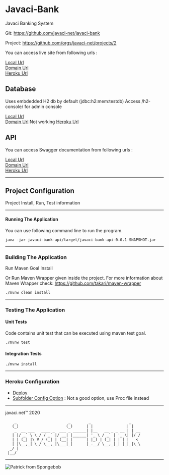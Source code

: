 # Javaci-Bank

Javaci Banking System

Git: <https://github.com/javaci-net/javaci-bank>

Project: <https://github.com/orgs/javaci-net/projects/2>

You can access live site from following urls :

[Local Url](http://localhost:8080/ "Local")  
[Domain Url](http://api.javacibank.com/ "Javacibank.com")  
[Heroku Url](https://javaci-bank.herokuapp.com/# "Herokuapp")  

## Database

Uses embdedded H2 db by default (jdbc:h2:mem:testdb)
Access /h2-console/ for admin console

[Local Url](http://localhost:8080/h2-console/ "Local")  
[Domain Url](http://www.javacibank.com/h2-console/ "Javacibank.com")  Not working
[Heroku Url](https://javaci-bank.herokuapp.com/h2-console/ "Herokuapp")  

## API

You can access Swagger documentation from following urls :

[Local Url](http://localhost:8080/api.html# "Local")  
[Domain Url](http://www.javacibank.com/api.html# "Javacibank.com")  
[Heroku Url](https://javaci-bank.herokuapp.com/api.html# "Herokuapp")  


------------------------------------------------------------

## Project Configuration

Project Install, Run, Test information

------------------------------------------------------------

#### Running The Application

You can use following command line to run the program. 

    java -jar javaci-bank-api/target/javaci-bank-api-0.0.1-SNAPSHOT.jar

------------------------------------------------------------
   
### Building The Application

Run Maven Goal Install

Or Run Maven Wrapper given inside the project. For more information about Maven Wrapper check: https://github.com/takari/maven-wrapper

    ./mvnw clean install

------------------------------------------------------------

### Testing The Application

#### Unit Tests

Code contains unit test that can be executed using maven test goal.

    ./mvnw test

#### Integration Tests

    ./mvnw install


------------------------------------------------------------

### Heroku Configuration

*   [Deploy](https://devcenter.heroku.com/articles/deploying-java-applications-with-the-heroku-maven-plugin "Heroku Deploy")  
*   [Subfolder Config Option](https://devcenter.heroku.com/articles/deploying-java-applications-with-the-heroku-maven-plugin "Heroku Subfolder Config Option")  : Not a good option, use Proc file instead


------------------------------------------------------------

javaci.net&trade; 2020

        _                       _        _                 _    
       (_)                     (_)      | |               | |   
        _  __ ___   ____ _  ___ _ ______| |__   __ _ _ __ | | __
       | |/ _` \ \ / / _` |/ __| |______| '_ \ / _` | '_ \| |/ /
       | | (_| |\ V / (_| | (__| |      | |_) | (_| | | | |   < 
       | |\__,_| \_/ \__,_|\___|_|      |_.__/ \__,_|_| |_|_|\_\
      _/ |                                                      
     |__/                                                       
 
 ------------------------------------------------------------
 
![Patrick from Spongebob](https://images-na.ssl-images-amazon.com/images/I/41XyE6W5ofL._AC_SX355_.jpg)


 
                                                                                                   
                                                                                                   



